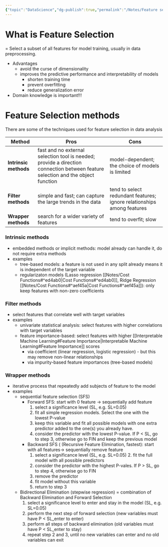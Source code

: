 ```yaml
---
{"topic":"DataScience","dg-publish":true,"permalink":"/Notes/Feature selection/","dgPassFrontmatter":true,"noteIcon":""}
---
```


# What is Feature Selection
= Select a subset of all features for model training, usually in data preprocessing.
- Advantages
	- avoid the curse of dimensionality 
	- improves the predictive performance and interpretability of models
		- shorten training time
		- prevent overfitting
		- reduce generalization error
- Domain knowledge is important!!!

# Feature Selection methods
There are some of the techniques used for feature selection in data analysis

| Method                | Pros                                                                                                                            | Cons                                                                   |
| --------------------- | ------------------------------------------------------------------------------------------------------------------------------- | ---------------------------------------------------------------------- |
| **Intrinsic methods** | fast and no external selection tool is needed; provide a direction connection between feature selection and the object function | model-dependent; the choice of models is limited                       |
| **Filter methods**    | simple and fast; can capture the large trends in the data                                                                       | tend to select redundant features; ignore relationships among features |
| **Wrapper methods**   | search for a wider variety of features                                                                                          | tend to overfit; slow                                                  |

### Intrinsic methods
- embedded methods or implicit methods: model already can handle it, do not require extra methods
- examples
	- tree-based models: a feature is not used in any split already means it is independent of the target variable
	- regularizaton models (Lasso regression [[Notes/Cost Functions#^ed4ab0\|Cost Functions#^ed4ab0]], Ridge Regression [[Notes/Cost Functions#^aef45a\|Cost Functions#^aef45a]]): only keep features with non-zero coefficients 

### Filter methods
- select features that correlate well with target variables 
- examples
	- univariate statistical analysis: select features with higher correlations with target variables
	- feature importance-based: select features with higher [[Interpretable Machine Learning#Feature Importance\|Interpretable Machine Learning#Feature Importance]] scores
		- via coefficient (linear regression, logistic regression) - but this may remove non-linear relationships
		- via impurity-based feature importances (tree-based models)

### Wrapper methods
- iterative process that repeatedly add subjects of feature to the model
- examples
	- sequential feature selection (SFS)
		- Forward SFS: start with 0 feature -> sequentially add feature
			1. select a significance level (SL, e.g. SL=0.05)
			2. fit all simple regression models. Select the one with the lowest P-value
			3. keep this variable and fit all possible models with one extra predictor added to the one(s) you already have.
			4. consider the predictor with the lowest P-value. If P < SL, go to step 3, otherwise go to FIN and keep the previous model
		- Backward SFS ( (Recursive Feature Elimination, fastest):  start with all features->  sequentially remove feature
			1. select a significance level (SL, e.g. SL=0.05)	2. fit the full model with all possible predictors
			2. consider the predictor with the highest P-vales. If P > SL, go to step 4, otherwise go to FIN
			3. remove the predictor
			4. fit model without this variable
			5. return to step 3
	- Bidirectional Elimination (stepwise regression) = combination of Backward Elimination and Forward Selection
		1.  select a significance level to enter and stay in the model (SL, e.g. SL=0.05)
		2. perform the next step of forward selection (new variables must have P < SL_enter to enter)
		3. perform all steps of backward elimination (old variables must have P < SL_enter to stay)
		4. repeat step 2 and 3, until no new variables can enter and no old variables can exit